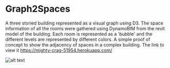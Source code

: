 # Graph2Spaces

A three storied building represented as a visual graph using D3. The space information of all the rooms were gathered using DynamoBIM from the revit model of the building. Each room is represented as a 'bubble' and the different levels are represented by different colors. A simple proof of concept to show the adjacency of spaces in a complex building. The link to view it https://mighty-crag-51954.herokuapp.com/

![alt text](https://github.com/[sounok1234]/[Graph2Spaces]/blob/[branch]/graph2spaces.jpg?raw=true)
